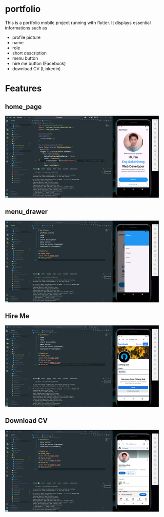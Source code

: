 # portfolio
This is a portfolio mobile project running with flutter. It displays essential informations such as 
- profile picture
- name 
- role
- short description 
- menu button
- hire me button (Facebook)
- download CV (Linkedin)

# Features
## home_page
![alt text](image.png)
## menu_drawer
![alt text](image-1.png)
## Hire Me
![alt text](image-2.png)
## Download CV
![alt text](image-3.png)